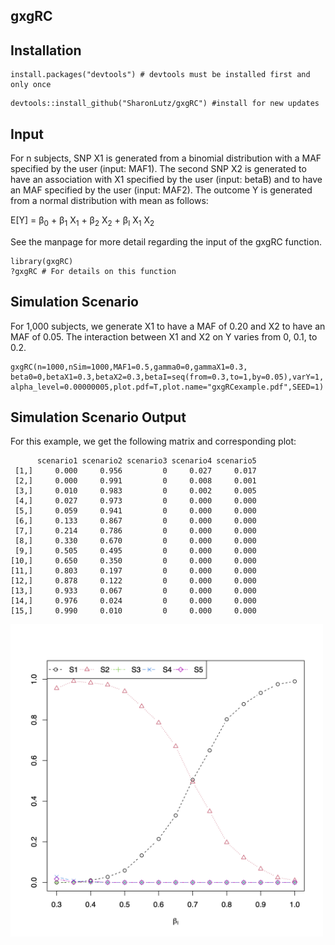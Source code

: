 ## gxgRC


## Installation
```
install.packages("devtools") # devtools must be installed first and only once
```

```
devtools::install_github("SharonLutz/gxgRC") #install for new updates
```

## Input
For n subjects, SNP X1 is generated from a binomial distribution with a MAF specified by the user (input: MAF1). The second SNP X2 is generated to have an association with X1 specified by the user (input: betaB) and to have an MAF specified by the user (input: MAF2). The outcome Y is generated from a normal distribution with mean as follows:

E\[Y\] = &beta;<sub>0</sub> + &beta;<sub>1</sub> X<sub>1</sub> + &beta;<sub>2</sub> X<sub>2</sub> + &beta;<sub>I</sub> X<sub>1</sub> X<sub>2</sub>   

See the manpage for more detail regarding the input of the gxgRC function.

```
library(gxgRC)
?gxgRC # For details on this function
```

## Simulation Scenario
For 1,000 subjects, we generate X1 to have a MAF of 0.20 and X2 to have an MAF of 0.05. The interaction between X1 and X2 on Y varies from 0, 0.1, to 0.2.

```
gxgRC(n=1000,nSim=1000,MAF1=0.5,gamma0=0,gammaX1=0.3,
beta0=0,betaX1=0.3,betaX2=0.3,betaI=seq(from=0.3,to=1,by=0.05),varY=1,
alpha_level=0.00000005,plot.pdf=T,plot.name="gxgRCexample.pdf",SEED=1)
```

## Simulation Scenario Output
For this example, we get the following matrix and corresponding plot:

```
      scenario1 scenario2 scenario3 scenario4 scenario5
 [1,]     0.000     0.956         0     0.027     0.017
 [2,]     0.000     0.991         0     0.008     0.001
 [3,]     0.010     0.983         0     0.002     0.005
 [4,]     0.027     0.973         0     0.000     0.000
 [5,]     0.059     0.941         0     0.000     0.000
 [6,]     0.133     0.867         0     0.000     0.000
 [7,]     0.214     0.786         0     0.000     0.000
 [8,]     0.330     0.670         0     0.000     0.000
 [9,]     0.505     0.495         0     0.000     0.000
[10,]     0.650     0.350         0     0.000     0.000
[11,]     0.803     0.197         0     0.000     0.000
[12,]     0.878     0.122         0     0.000     0.000
[13,]     0.933     0.067         0     0.000     0.000
[14,]     0.976     0.024         0     0.000     0.000
[15,]     0.990     0.010         0     0.000     0.000
```
<img src="https://github.com/SharonLutz/gxgRC/blob/master/gxgRCexample.png" width="500">

